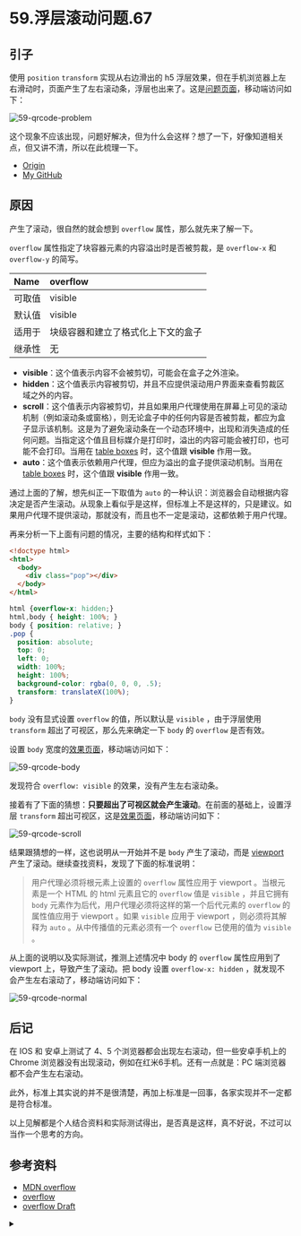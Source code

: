# 59.浮层滚动问题.67

## <a name="start"></a> 引子
使用 `position` `transform` 实现从右边滑出的 h5 浮层效果，但在手机浏览器上左右滑动时，页面产生了左右滚动条，浮层也出来了。这是[问题页面][url-lab-problem]，移动端访问如下：

![59-qrcode-problem][url-local-problem]

这个现象不应该出现，问题好解决，但为什么会这样？想了一下，好像知道相关点，但又讲不清，所以在此梳理一下。


- [Origin][url-origin]
- [My GitHub][url-my-github]

## <a name="reason"></a> 原因
产生了滚动，很自然的就会想到 `overflow` 属性，那么就先来了解一下。

`overflow` 属性指定了块容器元素的内容溢出时是否被剪裁，是 `overflow-x` 和 `overflow-y` 的简写。

Name | overflow
:------------ | :-------------
可取值 | visible | hidden | scroll | auto | inherit
默认值 | visible
适用于 | 块级容器和建立了格式化上下文的盒子
继承性 | 无


- **visible**：这个值表示内容不会被剪切，可能会在盒子之外渲染。
- **hidden**：这个值表示内容被剪切，并且不应提供滚动用户界面来查看剪裁区域之外的内容。
- **scroll**：这个值表示内容被剪切，并且如果用户代理使用在屏幕上可见的滚动机制（例如滚动条或窗格），则无论盒子中的任何内容是否被剪裁，都应为盒子显示该机制。这是为了避免滚动条在一个动态环境中，出现和消失造成的任何问题。当指定这个值且目标媒介是打印时，溢出的内容可能会被打印，也可能不会打印。当用在 [table boxes][url-w3c-table-box] 时，这个值跟 **visible** 作用一致。
- **auto**：这个值表示依赖用户代理，但应为溢出的盒子提供滚动机制。当用在 [table boxes][url-w3c-table-box] 时，这个值跟 **visible** 作用一致。


通过上面的了解，想先纠正一下取值为 `auto` 的一种认识：浏览器会自动根据内容决定是否产生滚动。从现象上看似乎是这样，但标准上不是这样的，只是建议。如果用户代理不提供滚动，那就没有，而且也不一定是滚动，这都依赖于用户代理。

再来分析一下上面有问题的情况，主要的结构和样式如下：
```html
<!doctype html>
<html>
  <body>
    <div class="pop"></div>
  </body>
</html>
```
```css
html {overflow-x: hidden;}
html,body { height: 100%; }
body { position: relative; }
.pop {
  position: absolute;
  top: 0;
  left: 0;
  width: 100%;
  height: 100%;
  background-color: rgba(0, 0, 0, .5);
  transform: translateX(100%);
}
```

`body` 没有显式设置 `overflow` 的值，所以默认是 `visible` ，由于浮层使用 `transform` 超出了可视区，那么先来确定一下 `body` 的 `overflow` 是否有效。

设置 `body` 宽度的[效果页面][url-lab-body]，移动端访问如下：

![59-qrcode-body][url-local-body]

发现符合 `overflow: visible` 的效果，没有产生左右滚动条。

接着有了下面的猜想：**只要超出了可视区就会产生滚动**。在前面的基础上，设置浮层 `transform` 超出可视区，这是[效果页面][url-lab-scroll]，移动端访问如下：

![59-qrcode-scroll][url-local-scroll]

结果跟猜想的一样，这也说明从一开始并不是 `body` 产生了滚动，而是 [viewport][url-w3c-viewport] 产生了滚动。继续查找资料，发现了下面的标准说明：

> 用户代理必须将根元素上设置的 `overflow` 属性应用于 viewport 。当根元素是一个 HTML 的 html 元素且它的 `overflow` 值是 `visible` ，并且它拥有 `body` 元素作为后代，用户代理必须将这样的第一个后代元素的 `overflow` 的属性值应用于 viewport 。如果 `visible` 应用于 viewport ，则必须将其解释为 `auto` 。从中传播值的元素必须有一个 `overflow` 已使用的值为 `visible` 。

从上面的说明以及实际测试，推测上述情况中 body 的 `overflow` 属性应用到了 viewport 上，导致产生了滚动。把 body 设置 `overflow-x: hidden` ，就发现不会产生左右滚动了，移动端访问如下：

![59-qrcode-normal][url-local-normal]

## <a name="finally"></a> 后记
在 IOS 和 安卓上测试了 4、5 个浏览器都会出现左右滚动，但一些安卓手机上的 Chrome 浏览器没有出现滚动，例如在红米6手机。还有一点就是：PC 端浏览器都不会产生左右滚动。

此外，标准上其实说的并不是很清楚，再加上标准是一回事，各家实现并不一定都是符合标准。

以上见解都是个人结合资料和实际测试得出，是否真是这样，真不好说，不过可以当作一个思考的方向。


## <a name="reference"></a> 参考资料
- [MDN overflow][url-mdn-overflow]
- [overflow][url-w3c-overflow]
- [overflow Draft][url-w3c-overflow-draft]



[url-base]:https://xxholic.github.io/segment

[url-lab-problem]:https://xxholic.github.io/lab/lab-css/segment-59/59.index.html
[url-lab-body]:https://xxholic.github.io/lab/lab-css/segment-59/59.body.html
[url-lab-scroll]:https://xxholic.github.io/lab/lab-css/segment-59/59.body-scroll.html

[url-mdn-overflow]:https://developer.mozilla.org/zh-CN/docs/Web/CSS/overflow
[url-w3c-overflow]:https://www.w3.org/TR/CSS22/visufx.html#overflow-clipping
[url-w3c-overflow-draft]:https://drafts.csswg.org/css-overflow-3/#propdef-overflow
[url-w3c-table-box]:https://www.w3.org/TR/CSS22/tables.html#table-box
[url-w3c-viewport]:https://www.w3.org/TR/2011/REC-CSS2-20110607/visuren.html#viewport

[url-local-problem]:https://xxholic.github.io/segment/images/59/qrcode-problem.png
[url-local-body]:https://xxholic.github.io/segment/images/59/qrcode-body.png
[url-local-scroll]:https://xxholic.github.io/segment/images/59/qrcode-scroll.png
[url-local-normal]:https://xxholic.github.io/segment/images/59/qrcode-normal.png


<details>
<summary></summary>

踩着七彩祥云瞎扯。

最近无意间发现了[《有顶天家族》](https://movie.douban.com/subject/22790508/)，是由小说改编的，里面的背景设定感觉不怎么宏大，就像介绍说的：平安城内，人类、狸猫、天狗，三足鼎立，共同转动这城市的巨大车轮。看了第一季，发现里面的故事讲的有些意思，主角父亲的死，从不同的角色的角度，逐渐逼近真相，有种层层反转的惊喜。

![59-poster][url-local-poster]


</details>

[url-local-poster]:https://xxholic.github.io/segment/images/59/poster.jpg

[url-origin]:https://github.com/XXHolic/segment/issues/67
[url-my-github]:https://github.com/XXHolic